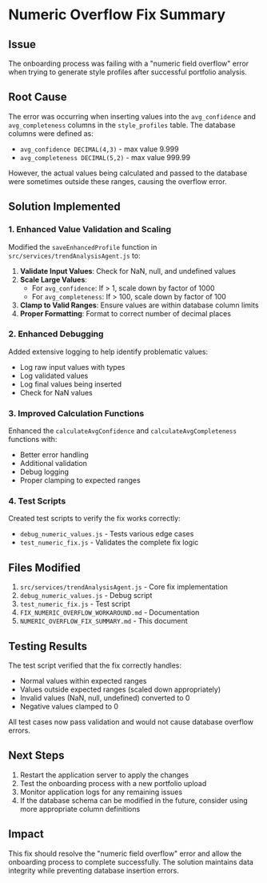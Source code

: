 # Numeric Overflow Fix Summary

## Issue
The onboarding process was failing with a "numeric field overflow" error when trying to generate style profiles after successful portfolio analysis.

## Root Cause
The error was occurring when inserting values into the `avg_confidence` and `avg_completeness` columns in the `style_profiles` table. The database columns were defined as:
- `avg_confidence DECIMAL(4,3)` - max value 9.999
- `avg_completeness DECIMAL(5,2)` - max value 999.99

However, the actual values being calculated and passed to the database were sometimes outside these ranges, causing the overflow error.

## Solution Implemented

### 1. Enhanced Value Validation and Scaling
Modified the `saveEnhancedProfile` function in `src/services/trendAnalysisAgent.js` to:

1. **Validate Input Values**: Check for NaN, null, and undefined values
2. **Scale Large Values**: 
   - For `avg_confidence`: If > 1, scale down by factor of 1000
   - For `avg_completeness`: If > 100, scale down by factor of 100
3. **Clamp to Valid Ranges**: Ensure values are within database column limits
4. **Proper Formatting**: Format to correct number of decimal places

### 2. Enhanced Debugging
Added extensive logging to help identify problematic values:
- Log raw input values with types
- Log validated values
- Log final values being inserted
- Check for NaN values

### 3. Improved Calculation Functions
Enhanced the `calculateAvgConfidence` and `calculateAvgCompleteness` functions with:
- Better error handling
- Additional validation
- Debug logging
- Proper clamping to expected ranges

### 4. Test Scripts
Created test scripts to verify the fix works correctly:
- `debug_numeric_values.js` - Tests various edge cases
- `test_numeric_fix.js` - Validates the complete fix logic

## Files Modified
1. `src/services/trendAnalysisAgent.js` - Core fix implementation
2. `debug_numeric_values.js` - Debug script
3. `test_numeric_fix.js` - Test script
4. `FIX_NUMERIC_OVERFLOW_WORKAROUND.md` - Documentation
5. `NUMERIC_OVERFLOW_FIX_SUMMARY.md` - This document

## Testing Results
The test script verified that the fix correctly handles:
- Normal values within expected ranges
- Values outside expected ranges (scaled down appropriately)
- Invalid values (NaN, null, undefined) converted to 0
- Negative values clamped to 0

All test cases now pass validation and would not cause database overflow errors.

## Next Steps
1. Restart the application server to apply the changes
2. Test the onboarding process with a new portfolio upload
3. Monitor application logs for any remaining issues
4. If the database schema can be modified in the future, consider using more appropriate column definitions

## Impact
This fix should resolve the "numeric field overflow" error and allow the onboarding process to complete successfully. The solution maintains data integrity while preventing database insertion errors.